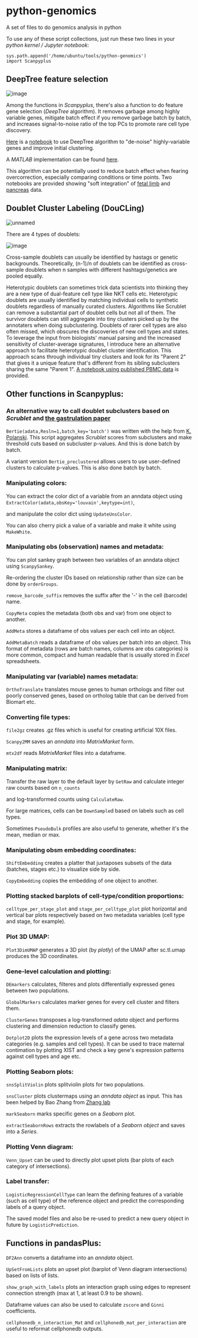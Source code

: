 # python-genomics
A set of files to do genomics analysis in python

To use any of these script collections, just run these two lines in your *python kernel / Jupyter notebook*:
```
sys.path.append('/home/ubuntu/tools/python-genomics')
import Scanpyplus
```

## DeepTree feature selection
![image](https://user-images.githubusercontent.com/4110443/146441826-a4079e4c-c9de-4d93-9ebe-3e1c07227eb1.png)


Among the functions in *Scanpyplus*, there's also a function to do feature gene selection (*DeepTree* algorithm). It removes garbage among highly variable genes, mitigate batch effect if you remove garbage batch by batch, and increases signal-to-noise ratio of the top PCs to promote rare cell type discovery.

[Here](https://nbviewer.jupyter.org/github/brianpenghe/python-genomics/blob/master/DeepTree_algorithm_demo.ipynb) is a [notebook](https://github.com/brianpenghe/python-genomics/blob/master/DeepTree_algorithm_demo.ipynb) to use DeepTree algorithm to "de-noise" highly-variable genes and improve initial clustering. 

A *MATLAB* implementation can be found [here](https://github.com/brianpenghe/Matlab-genomics).

This algorithm can be potentially used to reduce batch effect when fearing overcorrection, especially comparing conditions or time points. Two notebooks are provided showing "soft integration" of [fetal limb](https://nbviewer.jupyter.org/github/brianpenghe/python-genomics/blob/master/Soft_integration_limb.ipynb) and [pancreas](https://nbviewer.jupyter.org/github/brianpenghe/python-genomics/blob/master/Soft_integration_pancreas.ipynb) data.

## Doublet Cluster Labeling (DouCLing)
![unnamed](https://user-images.githubusercontent.com/4110443/146441371-e7b4bec2-9e87-4a9d-98ad-3f3401ce13ed.jpg)

There are 4 types of doublets:

![image](https://user-images.githubusercontent.com/4110443/146040113-1c1b27e6-453e-48fa-a4e8-786ff8c759ec.png)

Cross-sample doublets can usually be identified by hastags or genetic backgrounds. Theoretically, (n-1)/n of doublets can be identified as cross-sample doublets when n samples with different hashtags/genetics are pooled equally.

Heterotypic doublets can sometimes trick data scientists into thinking they are a new type of dual-feature cell type like NKT cells etc. 
Heterotypic doublets are usually identified by matching individual cells to synthetic doublets regardless of manually curated clusters. Algorithms like Scrublet can remove a substantial part of doublet cells but not all of them. The survivor doublets can still aggregate into tiny clusters picked up by the annotaters when doing subclustering. Doublets of rarer cell types are also often missed, which obscures the discoveries of new cell types and states.
To leverage the input from biologists' manual parsing and the increased sensitivity of cluster-average signatures, I introduce here an alternative approach to facilitate heterotypic doublet cluster identification. This approach scans through individual tiny clusters and look for its "Parent 2" that gives it a unique feature that's different from its sibling subclusters sharing the same "Parent 1". 
[A notebook using published PBMC data](https://nbviewer.jupyter.org/github/brianpenghe/python-genomics/blob/master/DOUblet_Cluster_Labeling.ipynb) is provided.

## Other functions in Scanpyplus:

### An alternative way to call doublet subclusters based on *Scrublet* and [the gastrulation paper](https://www.nature.com/articles/s41586-019-0933-9)
`Bertie(adata,Resln=1,batch_key='batch')` was written with the help from [K. Polanski](https://github.com/ktpolanski). This script aggregates *Scrublet* scores from subclusters and make threshold cuts based on subcluster p-values. And this is done batch by batch.

A variant version `Bertie_preclustered` allows users to use user-defined clusters to calculate p-values. This is also done batch by batch.

### Manipulating colors:
You can extract the color dict of a variable from an anndata object using `ExtractColor(adata,obsKey='louvain',keytype=int)`, 

and manipulate the color dict using `UpdateUnsColor`. 

You can also cherry pick a value of a variable and make it white using `MakeWhite`.

### Manipulating obs (observation) names and metadata:
You can plot sankey graph between two variables of an anndata object using `ScanpySankey`. 

Re-ordering the cluster IDs based on relationship rather than size can be done by `orderGroups`.

`remove_barcode_suffix` removes the suffix after the '-' in the cell (barcode) name.

`CopyMeta` copies the metadata (both obs and var) from one object to another.

`AddMeta` stores a dataframe of obs values per each cell into an object.

`AddMetaBatch` reads a dataframe of obs values per batch into an object. This format of metadata (rows are batch names, columns are obs categories) is more common, compact and human readable that is usually stored in *Excel* spreadsheets.

### Manipulating var (variable) names metadata:
`OrthoTranslate` translates mouse genes to human orthologs and filter out poorly conserved genes, based on ortholog table that can be derived from Biomart etc.

### Converting file types:
`file2gz` creates .gz files which is useful for creating artificial 10X files.

`Scanpy2MM` saves an *anndata* into *MatrixMarket* form.

`mtx2df` reads *MatrixMarket* files into a dataframe.

### Manipulating matrix:
Transfer the raw layer to the default layer by `GetRaw` and calculate integer raw counts based on `n_counts` 

and log-transformed counts using `CalculateRaw`.

For large matrices, cells can be `DownSample`d based on labels such as cell types.

Sometimes `PseudoBulk` profiles are also useful to generate, whether it's the mean, median or max.

### Manipulating obsm embedding coordinates:
`ShiftEmbedding` creates a platter that juxtaposes subsets of the data (batches, stages etc.) to visualize side by side.

`CopyEmbedding` copies the embedding of one object to another.

### Plotting stacked barplots of cell-type/condition proportions:
`celltype_per_stage_plot` and `stage_per_celltype_plot` plot horizontal and vertical bar plots respectively based on two metadata variables (cell type and stage, for example).

### Plot 3D UMAP:
`Plot3DimUMAP` generates a 3D plot (by *plotly*) of the UMAP after sc.tl.umap produces the 3D coordinates.


### Gene-level calculation and plotting:
`DEmarkers` calculates, filteres and plots differentially expressed genes between two populations.

`GlobalMarkers` calculates marker genes for every cell cluster and filters them.

`ClusterGenes` transposes a log-transformed *adata* object and performs clustering and dimension reduction to classify genes.

`Dotplot2D` plots the expression levels of a gene across two metadata categories (e.g. samples and cell types). It can be used to trace maternal contimation by plotting XIST and check a key gene's expression patterns against cell types and age etc.

### Plotting Seaborn plots:
`snsSplitViolin` plots splitviolin plots for two populations.

`snsCluster` plots clustermaps using an *anndata object* as input. This has been helped by Bao Zhang from [Zhang lab](https://github.com/ZhangHongbo-Lab)

`markSeaborn` marks specific genes on a *Seaborn* plot.

`extractSeabornRows` extracts the rowlabels of a *Seaborn object* and saves into a *Series*.

### Plotting Venn diagram:
`Venn_Upset` can be used to directly plot upset plots (bar plots of each category of intersections).

### Label transfer:
`LogisticRegressionCellType` can learn the defining features of a variable (such as cell type) of the reference object and predict the corresponding labels of a query object. 

The saved model files and also be re-used to predict a new query object in future by `LogisticPrediction`.

## Functions in pandasPlus:
`DF2Ann` converts a dataframe into an *anndata* object.

`UpSetFromLists` plots an upset plot (barplot of Venn diagram intersections) based on lists of lists.

`show_graph_with_labels` plots an interaction graph using edges to represent connection strength (max at 1, at least 0.9 to be shown).

Dataframe values can also be used to calculate `zscore` and `Ginni` coefficients.

`cellphonedb_n_interaction_Mat` and `cellphonedb_mat_per_interaction` are useful to reformat cellphonedb outputs.
